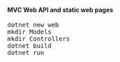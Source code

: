 <h4>MVC Web API and static web pages</h4>

<pre>
dotnet new web
mkdir Models
mkdir Controllers
dotnet build
dotnet run
</pre>

